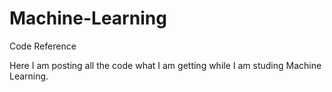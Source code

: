 # Machine-Learning
Code Reference

Here I am posting all the code what I am getting while I am studing Machine Learning.
